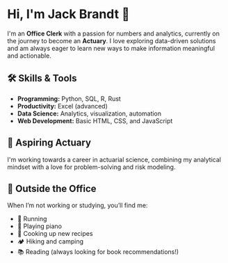# Hi, I'm Jack Brandt 👋

I'm an **Office Clerk** with a passion for numbers and analytics, currently on the journey to become an **Actuary**. I love exploring data-driven solutions and am always eager to learn new ways to make information meaningful and actionable.

## 🛠️ Skills & Tools

- **Programming:** Python, SQL, R, Rust
- **Productivity:** Excel (advanced)
- **Data Science:** Analytics, visualization, automation
- **Web Development:** Basic HTML, CSS, and JavaScript

## 🎯 Aspiring Actuary

I'm working towards a career in actuarial science, combining my analytical mindset with a love for problem-solving and risk modeling.

## 🌱 Outside the Office

When I’m not working or studying, you’ll find me:
- 🏃 Running
- 🎹 Playing piano
- 🍳 Cooking up new recipes
- 🏕️ Hiking and camping
- 📚 Reading (always looking for book recommendations!)


<!--
Feel free to connect or check out my projects and progress here on GitHub!
-->
